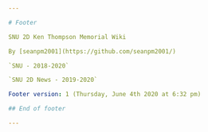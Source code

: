 ```yaml
---

# Footer

SNU 2D Ken Thompson Memorial Wiki

By [seanpm2001](https://github.com/seanpm2001/)

`SNU - 2018-2020`

`SNU 2D News - 2019-2020`

Footer version: 1 (Thursday, June 4th 2020 at 6:32 pm)

## End of footer

---
```

